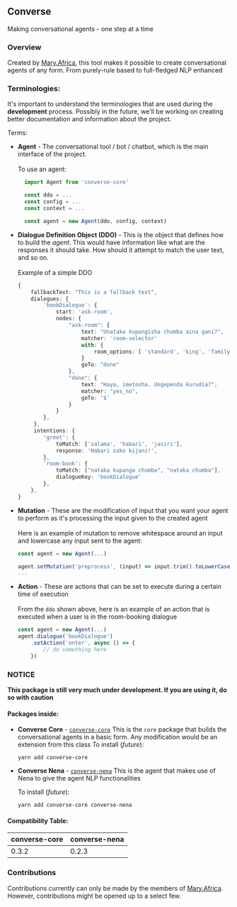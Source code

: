 ## Converse

Making conversational agents - one step at a time

### Overview

Created by [Mary.Africa](https://mary.africa), this tool makes it possible to create conversational agents of any form.
From purely-rule based to full-fledged NLP enhanced 

### Terminologies:

It's important to understand the terminologies that are used during the **development** process. Possibly in the future, we'll be working on creating better documentation and information about the project.

Terms: <br />
- **Agent** - The conversational tool / bot / chatbot, which is the main interface of the project. <br /><br />
To use an agent: <br />
  ```ts
    import Agent from 'converse-core'

    const ddo = ...
    const config = ...
    const context = ...

    const agent = new Agent(ddo, config, context)
  ```
- **Dialogue Definition Object (DDO)** - This is the object that defines how to build the *agent*. This would have information like what are the responses it should take. How should it attempt to match the user text, and so on. <br /><br />
Example of a simple DDO
  ```ts
  {
      fallbackText: "This is a fallback text",
      dialogues: {
          'bookDialogue': {
              start: 'ask-room',
              nodes: {
                  "ask-room": {
                      text: "Unataka kupangisha chumba aina gani?",
                      matcher: 'room-selector'
                      with: {
                          room_options: [ 'standard', 'king', 'family' ]
                      }
                      goTo: "done"
                  },
                  "done": {
                      text: "Haya, imetosha. Ungependa kurudia?",
                      matcher: "yes_no",
                      goTo: '$'
                  }
              }
          },
       },
       intentions: {
          'greet': {
              toMatch: ['salama', 'habari', 'jasiri'],
              response: 'Habari zako kijani!',
          },
          'room-book': {
              toMatch: ["nataka kupanga chumba", "nataka chumba"],
              dialogueKey: 'bookDialogue'
          },
      },
  }
  ```
- **Mutation** - These are the modification of input that you want your agent to perform as it's processing the input given to the created agent<br /><br />
Here is an example of mutation to remove whitespace around an input and lowercase any input sent to the agent:
  ```js
  const agent = new Agent(...)

  agent.setMutation('preprocess', (input) => input.trim().toLowerCase())
  ...
  ```

- **Action** - These are actions that can be set to execute during a certain time of execution<br /><br />
From the `ddo` shown above, here is an example of an action that is executed when a user is in the room-booking dialogue
  ```ts
  const agent = new Agent(...)
  agent.dialogue('bookDialogue')
      .setAction('enter', async () => {
          // do something here
      })
  ```

### NOTICE
**This package is still very much under development. If you are using it, do so with caution**

#### Packages inside:
- **Converse Core** - [`converse-core`](packages/core)
  This is the `core` package that builds the conversational agents in a basic form. Any modification would be an extension from this class
  To install (_future_):
  ```
  yarn add converse-core
  ```

- **Converse Nena** - [`converse-nena`](packages/nena)
  This is the agent that makes use of Nena to give the agent NLP functionalities

  To install (_future_):
  ```
  yarn add converse-core converse-nena
  ```

#### Compatibility Table:

| converse-core | converse-nena |
| ---------- | ---------------|
| 0.3.2 | 0.2.3
### Contributions

Contributions currently can only be made by the members of [Mary.Africa](https://mary.africa).
However, contributions might be opened up to a select few.
